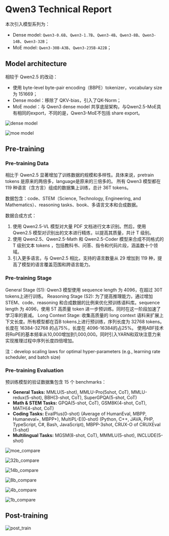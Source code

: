 # Qwen3 Technical Report

本次引入模型系列为：
- Dense model: `Qwen3-0.6B`、`Qwen3-1.7B`、`Qwen3-4B`、`Qwen3-8B`、`Qwen3-14B`、`Qwen3-32B`；
- MoE model: `Qwen3-30B-A3B`、`Qwen3-235B-A22B`；

## Model architecture

相较于 Qwen2.5 的改动：
- 使用 byte-level byte-pair encoding（BBPE）tokenizer，vocabulary size 为 151669；
- Dense model：移除了 QKV-bias，引入了QK-Norm；
- MoE model：与 Qwen3 dense model 共享底层架构，与Qwen2.5-MoE具有相同的export，不同的是，Qwen3-MoE不包括 share export。 

![dense model](/imgs/notes/papers/qwen3/dense_architecture.png)

![moe model](/imgs/notes/papers/qwen3/moe_architecture.png)


## Pre-training

### Pre-training Data
相比于 Qwen2.5 显著增加了训练数据的规模和多样性。具体来说，pretrain tokens 是原来的两倍多，language是原来的三倍多的。
所有 Qwen3 模型都在 119 种语言（含方言）组成的数据集上训练，总计 36T tokens。

数据包含：code、STEM（Science, Technology, Engineering, and Mathematics）、reasoning tasks、book、多语言文本和合成数据。

数据合成方式：
1. 使用 Qwen2.5-VL 模型对大量 PDF 文档进行文本识别。然后，使用 Qwen2.5 模型对识别出的文本进行精炼，以提高其质量，共计 T 级别。 
2. 使用 Qwen2.5、Qwen2.5-Math 和 Qwen2.5-Coder 模型来合成不同格式的 T 级别文本 tokens ，包括教科书、问答、指令和代码片段，涵盖数十个领域。
3. 引入更多语言。与 Qwen2.5 相比，支持的语言数量从 29 增加到 119 种，提高了模型的语言覆盖范围和跨语言能力。 


### Pre-training Stage

General Stage (S1): Qwen3 模型使用 sequence length 为 4096，在超过 30T tokens上进行训练。
Reasoning Stage (S2): 为了提高推理能力，通过增加 STEM、code、reasoning 和合成数据的比例来优化预训练语料库。sequence length 为 4096，使用 5T 高质量 token 进一步预训练。同时在这一阶段加速了学习率的衰减。 
Long Context Stage: 收集高质量的 long context 语料来扩展上下文长度。所有模型都在百B tokens上进行预训练，序列长度为 32768 tokens。长度在 16384-32768 的占75%，长度在 4096-16384的占25%。 使用ABF技术将RoPE的基本频率从10,000增加到1,000,000。同时引入YARN和双块注意力来实现推理过程中序列长度四倍增加。 

注：develop scaling laws for optimal hyper-parameters (e.g., learning rate scheduler, and batch size)


### Pre-training Evaluation
预训练模型的验证数据集包含 15 个 benchmarks：

- **General Tasks:** MMLU(5-shot), MMLU-Pro(5shot, CoT), MMLU-redux(5-shot), BBH(3-shot, CoT), SuperGPQA(5-shot, CoT)
- **Math & STEM Tasks:** GPQA(5-shot, CoT), GSM8K(4-shot, CoT), MATH(4-shot, CoT)
- **Coding Tasks:** EvalPlus(0-shot) (Average of HumanEval, MBPP, Humaneval+, MBPP+), MultiPL-E(0-shot) (Python, C++, JAVA, PHP, TypeScript, C#, Bash, JavaScript), MBPP-3shot, CRUX-O of CRUXEval (1-shot) 
- **Multilingual Tasks:** MGSM(8-shot, CoT), MMMLU(5-shot), INCLUDE(5-shot)

![moe_compare](/imgs/notes/papers/qwen3/moe_compare.png)

![32b_compare](/imgs/notes/papers/qwen3/32b_compare.png)

![14b_compare](/imgs/notes/papers/qwen3/14b_compare.png)

![8b_compare](/imgs/notes/papers/qwen3/8b_compare.png)

![4b_compare](/imgs/notes/papers/qwen3/4b_compare.png)

![1b_compare](/imgs/notes/papers/qwen3/1b_compare.png)


## Post-training

![post_train](/imgs/notes/papers/qwen3/post_compare.png)
